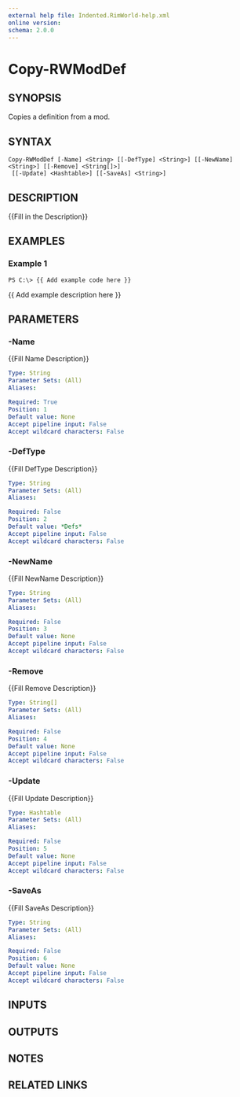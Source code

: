 ```yaml
---
external help file: Indented.RimWorld-help.xml
online version: 
schema: 2.0.0
---
```


# Copy-RWModDef

## SYNOPSIS
Copies a definition from a mod.

## SYNTAX

```
Copy-RWModDef [-Name] <String> [[-DefType] <String>] [[-NewName] <String>] [[-Remove] <String[]>]
 [[-Update] <Hashtable>] [[-SaveAs] <String>]
```

## DESCRIPTION
{{Fill in the Description}}

## EXAMPLES

### Example 1
```
PS C:\> {{ Add example code here }}
```

{{ Add example description here }}

## PARAMETERS

### -Name
{{Fill Name Description}}

```yaml
Type: String
Parameter Sets: (All)
Aliases: 

Required: True
Position: 1
Default value: None
Accept pipeline input: False
Accept wildcard characters: False
```

### -DefType
{{Fill DefType Description}}

```yaml
Type: String
Parameter Sets: (All)
Aliases: 

Required: False
Position: 2
Default value: *Defs*
Accept pipeline input: False
Accept wildcard characters: False
```

### -NewName
{{Fill NewName Description}}

```yaml
Type: String
Parameter Sets: (All)
Aliases: 

Required: False
Position: 3
Default value: None
Accept pipeline input: False
Accept wildcard characters: False
```

### -Remove
{{Fill Remove Description}}

```yaml
Type: String[]
Parameter Sets: (All)
Aliases: 

Required: False
Position: 4
Default value: None
Accept pipeline input: False
Accept wildcard characters: False
```

### -Update
{{Fill Update Description}}

```yaml
Type: Hashtable
Parameter Sets: (All)
Aliases: 

Required: False
Position: 5
Default value: None
Accept pipeline input: False
Accept wildcard characters: False
```

### -SaveAs
{{Fill SaveAs Description}}

```yaml
Type: String
Parameter Sets: (All)
Aliases: 

Required: False
Position: 6
Default value: None
Accept pipeline input: False
Accept wildcard characters: False
```

## INPUTS

## OUTPUTS

## NOTES

## RELATED LINKS

